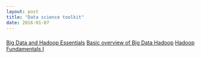 ```yaml
---
layout: post
title: "Data science toolkit"
date: 2016-01-07
---
```


### 

[Big Data and Hadoop Essentials](https://www.udemy.com/big-data-and-hadoop-essentials-free-tutorial/?dtcode=Z0cAVQ02GWtu)
[Basic overview of Big Data Hadoop](https://www.udemy.com/overview-of-big-data-hadoop/?dtcode=TCMfbcJ2GWK6)
[Hadoop Fundamentals I](http://bigdatauniversity.com/courses/hadoop-course/)